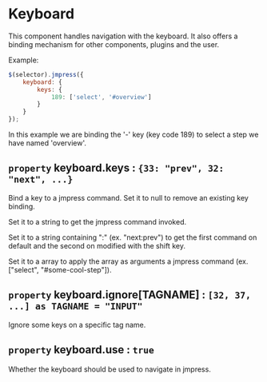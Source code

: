 # Keyboard

This component handles navigation with the keyboard. It also offers a binding mechanism for other components, plugins and the user.

Example:

``` javascript
$(selector).jmpress({
	keyboard: {
		keys: {
			189: ['select', '#overview']
		}
	}
});
```

In this example we are binding the '-' key (key code 189) to select a step we have named 'overview'.

## `property` keyboard.keys : `{33: "prev", 32: "next", ...}`

Bind a key to a jmpress command. Set it to null to remove an existing key binding.

Set it to a string to get the jmpress command invoked.

Set it to a string containing ":" (ex. "next:prev") to get the first command on default and the second on modified with the shift key.

Set it to a array to apply the array as arguments a jmpress command (ex. ["select", "#some-cool-step"]).

## `property` keyboard.ignore[TAGNAME] : `[32, 37, ...] as TAGNAME = "INPUT"`

Ignore some keys on a specific tag name.

## `property` keyboard.use : `true`

Whether the keyboard should be used to navigate in jmpress.

